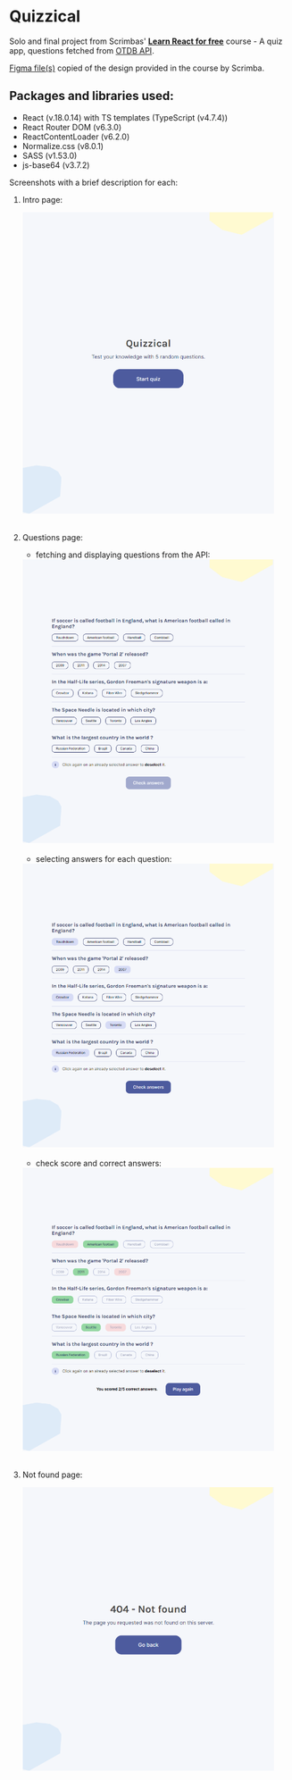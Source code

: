 # Quizzical
Solo and final project from Scrimbas' <a href="https://scrimba.com/learn/learnreact" target="_blank"><b>Learn React for free</b></a> course - A quiz app, questions fetched from <a href="https://opentdb.com/api_config.php" target="_blank">OTDB API</a>.

<a href="https://www.figma.com/file/6guWTOHY8N2i0NZHjcmRDK/Quizzical-App-(Copy)" target="_blank">Figma file(s)</a> copied of the design provided in the course by Scrimba.

## Packages and libraries used:
  - React (v.18.0.14) with TS templates (TypeScript (v4.7.4))
  - React Router DOM (v6.3.0)
  - ReactContentLoader (v6.2.0)
  - Normalize.css (v8.0.1)
  - SASS (v1.53.0)
  - js-base64 (v3.7.2)

Screenshots with a brief description for each:
1. Intro page: <br>

   <img src="./screenshots/1. Intro page.png" width="450px">
   <br><br>

2. Questions page:
   - fetching and displaying questions from the API: <br>
   <img src="./screenshots/2.1. Questions - questions loaded.png" width="450px">
   <br><br>

   - selecting answers for each question: <br>
   <img src="./screenshots/2.2. Questions - answers selected.png" width="450px">
   <br><br>

   - check score and correct answers: <br>
   <img src="./screenshots/2.3. Questions - answers checked.png" width="450px">
   <br><br>

3. Not found page: <br>

   <img src="./screenshots/3. 404 page - not found.png" width="450px">
   <br><br>